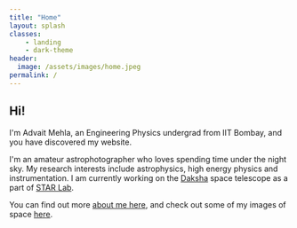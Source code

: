 ```yaml
---
title: "Home"
layout: splash
classes: 
    - landing
    - dark-theme
header:
  image: /assets/images/home.jpeg
permalink: /
---
```


## Hi!
I'm Advait Mehla, an Engineering Physics undergrad from IIT Bombay, and you have discovered my website. 

I'm an amateur astrophotographer who loves spending time under the night sky. My research interests include astrophysics, high energy physics and instrumentation. I am currently working on the [Daksha](https://www.dakshasat.in/) space telescope as a part of [STAR Lab](https://www.star-iitb.in/home).

You can find out more [about me here](/about), and check out some of my images of space [here](/gallery).

<!-- ---
layout: splash
classes: 
    - landing
    - dark-theme
permalink: /
hidden: true
header:
  overlay_color: "#5e616c"
  overlay_image: /assets/images/mwcore2.jpg
#   actions:
#     - label: "Check out some of my images here"
excerpt: "## Hi!
I'm Advait Mehla, an Engineering Physics student from IIT Bombay."
---
aaa -->
